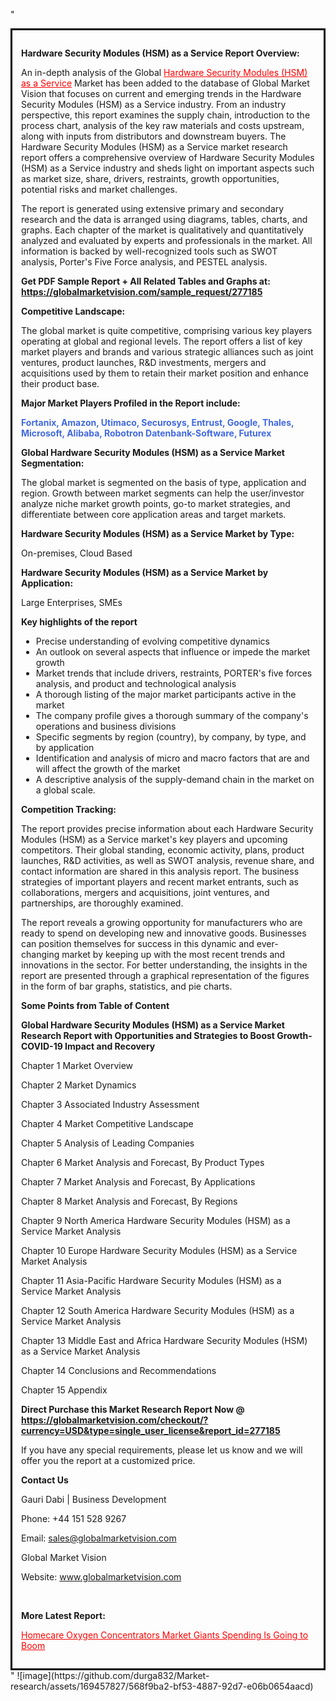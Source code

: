 "<div style='border: 3px solid black; padding: 1em;'>

<strong>Hardware Security Modules (HSM) as a Service Report Overview:</strong>

An in-depth analysis of the Global <a style='color: #ff0000;' href='https://globalmarketvision.com/reports/global-hardware-security-modules-hsm-as-a-service-market/277185'>Hardware Security Modules (HSM) as a Service</a> Market has been added to the database of Global Market Vision that focuses on current and emerging trends in the Hardware Security Modules (HSM) as a Service industry. From an industry perspective, this report examines the supply chain, introduction to the process chart, analysis of the key raw materials and costs upstream, along with inputs from distributors and downstream buyers. The Hardware Security Modules (HSM) as a Service market research report offers a comprehensive overview of Hardware Security Modules (HSM) as a Service industry and sheds light on important aspects such as market size, share, drivers, restraints, growth opportunities, potential risks and market challenges.

The report is generated using extensive primary and secondary research and the data is arranged using diagrams, tables, charts, and graphs. Each chapter of the market is qualitatively and quantitatively analyzed and evaluated by experts and professionals in the market. All information is backed by well-recognized tools such as SWOT analysis, Porter's Five Force analysis, and PESTEL analysis.

<strong>Get PDF Sample Report + All Related Tables and Graphs at</strong><strong>:</strong><strong> <a style='color: #ff0000;' href='https://globalmarketvision.com/sample_request/277185?utm_source=linkedinPulse&utm_medium=SN&utm_campaign=SN'><strong>https://globalmarketvision.com/sample_request/277185</strong></a></strong>

<strong>Competitive Landscape:</strong>

The global market is quite competitive, comprising various key players operating at global and regional levels. The report offers a list of key market players and brands and various strategic alliances such as joint ventures, product launches, R&amp;D investments, mergers and acquisitions used by them to retain their market position and enhance their product base.

<strong>Major Market Players Profiled in the Report include:</strong>

<strong style='color: #4169e1;'>Fortanix, Amazon, Utimaco, Securosys, Entrust, Google, Thales, Microsoft, Alibaba, Robotron Datenbank-Software, Futurex</strong>

<strong>Global Hardware Security Modules (HSM) as a Service Market Segmentation:</strong>

The global market is segmented on the basis of type, application and region. Growth between market segments can help the user/investor analyze niche market growth points, go-to market strategies, and differentiate between core application areas and target markets.

<strong>Hardware Security Modules (HSM) as a Service Market by Type</strong><strong>:</strong>

On-premises, Cloud Based

<strong>Hardware Security Modules (HSM) as a Service Market by</strong><strong> Application:</strong>

Large Enterprises, SMEs

<strong>Key highlights of the report</strong>
<ul>
  <li>Precise understanding of evolving competitive dynamics</li>
  <li>An outlook on several aspects that influence or impede the market growth</li>
  <li>Market trends that include drivers, restraints, PORTER's five forces analysis, and product and technological analysis</li>
  <li>A thorough listing of the major market participants active in the market</li>
  <li>The company profile gives a thorough summary of the company's operations and business divisions</li>
  <li>Specific segments by region (country), by company, by type, and by application</li>
  <li>Identification and analysis of micro and macro factors that are and will affect the growth of the market</li>
  <li>A descriptive analysis of the supply-demand chain in the market on a global scale.</li>
</ul>
<strong>Competition Tracking:</strong>

The report provides precise information about each Hardware Security Modules (HSM) as a Service market's key players and upcoming competitors. Their global standing, economic activity, plans, product launches, R&amp;D activities, as well as SWOT analysis, revenue share, and contact information are shared in this analysis report. The business strategies of important players and recent market entrants, such as collaborations, mergers and acquisitions, joint ventures, and partnerships, are thoroughly examined.

The report reveals a growing opportunity for manufacturers who are ready to spend on developing new and innovative goods. Businesses can position themselves for success in this dynamic and ever-changing market by keeping up with the most recent trends and innovations in the sector. For better understanding, the insights in the report are presented through a graphical representation of the figures in the form of bar graphs, statistics, and pie charts.

<strong>Some Points from Table of Content</strong>

<strong>Global Hardware Security Modules (HSM) as a Service Market Research Report with Opportunities and Strategies to Boost Growth- COVID-19 Impact and Recovery</strong>

Chapter 1 Market Overview

Chapter 2 Market Dynamics

Chapter 3 Associated Industry Assessment

Chapter 4 Market Competitive Landscape

Chapter 5 Analysis of Leading Companies

Chapter 6 Market Analysis and Forecast, By Product Types

Chapter 7 Market Analysis and Forecast, By Applications

Chapter 8 Market Analysis and Forecast, By Regions

Chapter 9 North America Hardware Security Modules (HSM) as a Service Market Analysis

Chapter 10 Europe Hardware Security Modules (HSM) as a Service Market Analysis

Chapter 11 Asia-Pacific Hardware Security Modules (HSM) as a Service Market Analysis

Chapter 12 South America Hardware Security Modules (HSM) as a Service Market Analysis

Chapter 13 Middle East and Africa Hardware Security Modules (HSM) as a Service Market Analysis

Chapter 14 Conclusions and Recommendations

Chapter 15 Appendix

<strong>Direct Purchase this Market Research Report Now @ <a style='color: #ff0000;' href='https://globalmarketvision.com/checkout/?currency=USD&type=single_user_license&report_id=277185?utm_source=linkedinPulse&utm_medium=SN&utm_campaign=SN'><strong>https://globalmarketvision.com/checkout/?currency=USD&type=single_user_license&report_id=277185</strong></a></strong>

If you have any special requirements, please let us know and we will offer you the report at a customized price.
<p id='ember58' class='ember-view reader-content-blocks__paragraph'><strong>Contact Us</strong></p>
<p id='ember59' class='ember-view reader-content-blocks__paragraph'>Gauri Dabi | Business Development</p>
<p id='ember60' class='ember-view reader-content-blocks__paragraph'>Phone: +44 151 528 9267</p>
Email: <a href='mailto:sales@globalmarketvision.com'>sales@globalmarketvision.com</a>

Global Market Vision

Website: <a href='http://www.globalmarketvision.com/'>www.globalmarketvision.com</a>

&nbsp;

<strong>More Latest Report:</strong>

<a style='color: #ff0000;' href='https://medium.com/@apurvashinde1994/homecare-oxygen-concentrators-market-giants-spending-is-going-to-boom-70bddbd241a2'>Homecare Oxygen Concentrators Market Giants Spending Is Going to Boom</a>

</div>"
![image](https://github.com/durga832/Market-research/assets/169457827/568f9ba2-bf53-4887-92d7-e06b0654aacd)
